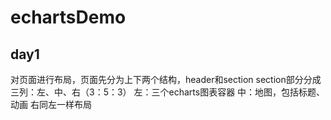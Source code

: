# echartsDemo
## day1
对页面进行布局，页面先分为上下两个结构，header和section
section部分分成三列：左、中、右（3：5：3）
左：三个echarts图表容器
中：地图，包括标题、动画
右同左一样布局
